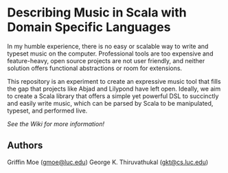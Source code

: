 Describing Music in Scala with Domain Specific Languages
========================================================

In my humble experience, there is no easy or scalable way to write and typeset
music on the computer. Professional tools are too expensive and feature-heavy,
open source projects are not user friendly, and neither solution offers
functional abstractions or room for extensions.

This repository is an experiment to create an expressive music tool that fills
the gap that projects like Abjad and Lilypond have left open. Ideally, we aim
to create a Scala library that offers a simple yet powerful DSL to succinctly and
easily write music, which can be parsed by Scala to be manipulated, typeset, and
performed live. 

*See the Wiki for more information!*

Authors
-------

Griffin Moe (gmoe@luc.edu)
George K. Thiruvathukal (gkt@cs.luc.edu)
